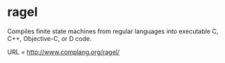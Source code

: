 ragel
=====

Compiles finite state machines from regular languages into executable C, C++, Objective-C, or D code.

URL = http://www.complang.org/ragel/
